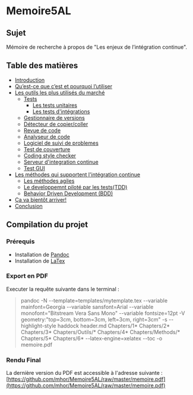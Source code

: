 # Memoire5AL

## Sujet

Mémoire de recherche à propos de "Les enjeux de l’intégration continue".

## Table des matières

* [Introduction](./Chapters/1-Introduction.md)
* [Qu’est-ce que c’est et pourquoi l’utiliser](./Chapters/2-Quoi-et-pourquoi.md)
* [Les outils les plus utilisés du marché](./Chapters/3-Les-outils.md)
  * [Tests](./Chapters/Outils/a-Tests.md)
    * [Les tests unitaires](./Chapters/Outils/a-Tests.md)
    * [Les tests d'intégrations](./Chapters/Outils/a-Tests.md)
  * [Gestionnaire de versions](./Chapters/Outils/b-Gestionnaire-de-versions.md)
  * [Détecteur de copier/coller](./Chapters/Outils/c-Detecteur-de-copier-coller.md)
  * [Revue de code](./Chapters/Outils/d-Revue-de-code.md)
  * [Analyseur de code](./Chapters/Outils/e-Analyseur-de-code.md)
  * [Logiciel de suivi de problemes](./Chapters/Outils/f-Logiciel-de-suivi-se-problemes.md)
  * [Test de couverture](./Chapters/Outils/g-Test-de-couverture.md)
  * [Coding style checker](./Chapters/Outils/h-Coding-style-checker.md)
  * [Serveur d'integration continue](./Chapters/Outils/i-Serveur-d-integration-continue.md)
  * [Test GUI](./Chapters/Outils/j-Test-GUI.md)
* [Les méthodes qui supportent l'intégration continue](./Chapters/4-Les-methodes-qui-supportent-l-integration-continue.md)
  * [Les méthodes agiles](./Chapters/Methods/a-methode-agile.md)
  * [Le developpemnt piloté par les tests(TDD)](./Chapters/Methods/b-tdd.md)
  * [Behavior Driven Development (BDD)](./Chapters/Methods/c-bdd.md)
* [Ça va bientôt arriver!](./Chapters/4-Les-nouveautes.md)
* [Conclusion](./Chapters/5-Conclusion.md)

## Compilation du projet

### Prérequis

- Installation de [Pandoc](http://johnmacfarlane.net/pandoc/)
- Installation de [LaTex](http://latex-project.org/ftp.html)

### Export en PDF

Executer la requête suivante dans le terminal :

> pandoc -N --template=templates/mytemplate.tex --variable mainfont=Georgia --variable sansfont=Arial --variable monofont="Bitstream Vera Sans Mono" --variable fontsize=12pt -V geometry:"top=3cm, bottom=3cm, left=3cm, right=3cm" -s --highlight-style haddock header.md Chapters/1* Chapters/2* Chapters/3* Chapters/Outils/* Chapters/4* Chapters/Methods/* Chapters/5* Chapters/6* --latex-engine=xelatex --toc -o memoire.pdf

### Rendu Final

La dernière version du PDF est accessible à l'adresse suivante : [https://github.com/mhor/Memoire5AL/raw/master/memoire.pdf](https://github.com/mhor/Memoire5AL/raw/master/memoire.pdf)